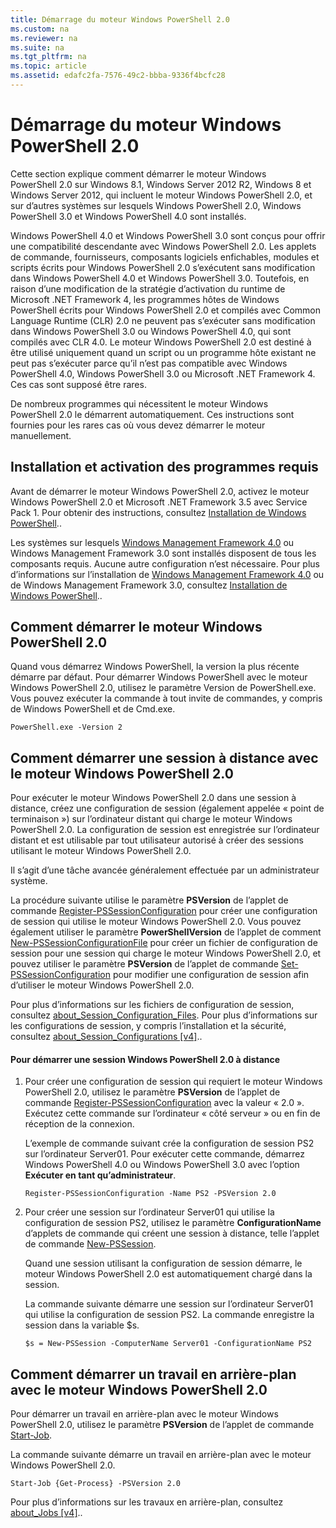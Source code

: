 ```yaml
---
title: Démarrage du moteur Windows PowerShell 2.0
ms.custom: na
ms.reviewer: na
ms.suite: na
ms.tgt_pltfrm: na
ms.topic: article
ms.assetid: edafc2fa-7576-49c2-bbba-9336f4bcfc28
---
```

# Démarrage du moteur Windows PowerShell 2.0
Cette section explique comment démarrer le moteur Windows PowerShell 2.0 sur Windows 8.1, Windows Server 2012 R2, Windows 8 et Windows Server 2012, qui incluent le moteur Windows PowerShell 2.0, et sur d’autres systèmes sur lesquels Windows PowerShell 2.0, Windows PowerShell 3.0 et Windows PowerShell 4.0 sont installés.

Windows PowerShell 4.0 et Windows PowerShell 3.0 sont conçus pour offrir une compatibilité descendante avec Windows PowerShell 2.0. Les applets de commande, fournisseurs, composants logiciels enfichables, modules et scripts écrits pour Windows PowerShell 2.0 s’exécutent sans modification dans Windows PowerShell 4.0 et Windows PowerShell 3.0. Toutefois, en raison d’une modification de la stratégie d’activation du runtime de Microsoft .NET Framework 4, les programmes hôtes de Windows PowerShell écrits pour Windows PowerShell 2.0 et compilés avec Common Language Runtime (CLR) 2.0 ne peuvent pas s’exécuter sans modification dans Windows PowerShell 3.0 ou Windows PowerShell 4.0, qui sont compilés avec CLR 4.0. Le moteur Windows PowerShell 2.0 est destiné à être utilisé uniquement quand un script ou un programme hôte existant ne peut pas s’exécuter parce qu’il n’est pas compatible avec Windows PowerShell 4.0, Windows PowerShell 3.0 ou Microsoft .NET Framework 4. Ces cas sont supposé être rares.

De nombreux programmes qui nécessitent le moteur Windows PowerShell 2.0 le démarrent automatiquement. Ces instructions sont fournies pour les rares cas où vous devez démarrer le moteur manuellement.

## Installation et activation des programmes requis
Avant de démarrer le moteur Windows PowerShell 2.0, activez le moteur Windows PowerShell 2.0 et Microsoft .NET Framework 3.5 avec Service Pack 1. Pour obtenir des instructions, consultez [Installation de Windows PowerShell](Installing-Windows-PowerShell.md)..

Les systèmes sur lesquels [Windows Management Framework 4.0](http://go.microsoft.com/fwlink/?LinkID=293881) ou Windows Management Framework 3.0 sont installés disposent de tous les composants requis. Aucune autre configuration n’est nécessaire. Pour plus d’informations sur l’installation de [Windows Management Framework 4.0](http://go.microsoft.com/fwlink/?LinkID=293881) ou de Windows Management Framework 3.0, consultez [Installation de Windows PowerShell](Installing-Windows-PowerShell.md)..

## Comment démarrer le moteur Windows PowerShell 2.0
Quand vous démarrez Windows PowerShell, la version la plus récente démarre par défaut. Pour démarrer Windows PowerShell avec le moteur Windows PowerShell 2.0, utilisez le paramètre Version de PowerShell.exe. Vous pouvez exécuter la commande à tout invite de commandes, y compris de Windows PowerShell et de Cmd.exe.

```
PowerShell.exe -Version 2
```

## Comment démarrer une session à distance avec le moteur Windows PowerShell 2.0
Pour exécuter le moteur Windows PowerShell 2.0 dans une session à distance, créez une configuration de session (également appelée « point de terminaison ») sur l’ordinateur distant qui charge le moteur Windows PowerShell 2.0. La configuration de session est enregistrée sur l’ordinateur distant et est utilisable par tout utilisateur autorisé à créer des sessions utilisant le moteur Windows PowerShell 2.0.

Il s’agit d’une tâche avancée généralement effectuée par un administrateur système.

La procédure suivante utilise le paramètre **PSVersion** de l’applet de commande [Register-PSSessionConfiguration](https://technet.microsoft.com/en-us/library/e9152ae2-bd6d-4056-9bc7-dc1893aa29ea) pour créer une configuration de session qui utilise le moteur Windows PowerShell 2.0. Vous pouvez également utiliser le paramètre **PowerShellVersion** de l’applet de comment [New-PSSessionConfigurationFile](https://technet.microsoft.com/en-us/library/5f3e3633-6e90-479c-aea9-ba45a1954866) pour créer un fichier de configuration de session pour une session qui charge le moteur Windows PowerShell 2.0, et pouvez utiliser le paramètre **PSVersion** de l’applet de commande [Set-PSSessionConfiguration](https://technet.microsoft.com/en-us/library/b21fbad3-1759-4260-b206-dcb8431cd6ea) pour modifier une configuration de session afin d’utiliser le moteur Windows PowerShell 2.0.

Pour plus d’informations sur les fichiers de configuration de session, consultez [about_Session_Configuration_Files](https://technet.microsoft.com/en-us/library/c7217447-1ebf-477b-a8ef-4dbe9a1473b8). Pour plus d’informations sur les configurations de session, y compris l’installation et la sécurité, consultez [about_Session_Configurations [v4]](https://technet.microsoft.com/en-us/library/a2fbe12a-350c-4d04-be50-24102824e3ab)..

#### Pour démarrer une session Windows PowerShell 2.0 à distance

1.  Pour créer une configuration de session qui requiert le moteur Windows PowerShell 2.0, utilisez le paramètre **PSVersion** de l’applet de commande [Register-PSSessionConfiguration](https://technet.microsoft.com/en-us/library/e9152ae2-bd6d-4056-9bc7-dc1893aa29ea) avec la valeur « 2.0 ». Exécutez cette commande sur l’ordinateur « côté serveur » ou en fin de réception de la connexion.

    L’exemple de commande suivant crée la configuration de session PS2 sur l’ordinateur Server01. Pour exécuter cette commande, démarrez Windows PowerShell 4.0 ou Windows PowerShell 3.0 avec l’option **Exécuter en tant qu’administrateur**.

    ```
    Register-PSSessionConfiguration -Name PS2 -PSVersion 2.0
    ```

2.  Pour créer une session sur l’ordinateur Server01 qui utilise la configuration de session PS2, utilisez le paramètre **ConfigurationName** d’applets de commande qui créent une session à distance, telle l’applet de commande [New-PSSession](https://technet.microsoft.com/en-us/library/76f6628c-054c-4eda-ba7a-a6f28daaa26f).

    Quand une session utilisant la configuration de session démarre, le moteur Windows PowerShell 2.0 est automatiquement chargé dans la session.

    La commande suivante démarre une session sur l’ordinateur Server01 qui utilise la configuration de session PS2. La commande enregistre la session dans la variable $s.

    ```
    $s = New-PSSession -ComputerName Server01 -ConfigurationName PS2
    ```

## Comment démarrer un travail en arrière-plan avec le moteur Windows PowerShell 2.0
Pour démarrer un travail en arrière-plan avec le moteur Windows PowerShell 2.0, utilisez le paramètre **PSVersion** de l’applet de commande [Start-Job](https://technet.microsoft.com/en-us/library/2bc04935-0deb-4ec0-b856-d7290cca6442).

La commande suivante démarre un travail en arrière-plan avec le moteur Windows PowerShell 2.0.

```
Start-Job {Get-Process} -PSVersion 2.0
```

Pour plus d’informations sur les travaux en arrière-plan, consultez [about_Jobs [v4]](https://technet.microsoft.com/en-us/library/7362512a-8a4e-4575-b2ea-a740e5c4f002)..



<!--HONumber=May16_HO2-->


